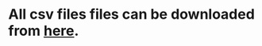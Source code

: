 # All csv files files can be downloaded from [here](https://drive.google.com/open?id=1AU0KGgm3-OhYcgtvU_mAIadp9dI9dXlV).<br/>
